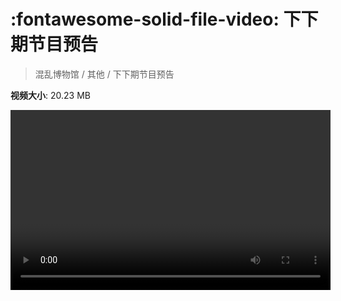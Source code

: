 # :fontawesome-solid-file-video: 下下期节目预告

> 混乱博物馆 / 其他 / 下下期节目预告

**视频大小**: 20.23 MB

<video id="V-78c87113736461e36cd86038130661f9" width="512" height="288" preload="none" playsinline webkit-playsinline></video>